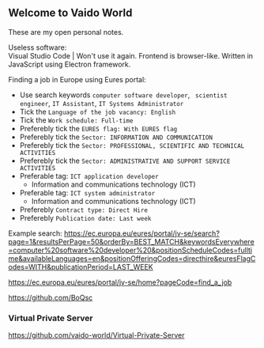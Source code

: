 ## Welcome to Vaido World

These are my open personal notes.

Useless software:  
Visual Studio Code | Won't use it again. Frontend is browser-like. Written in JavaScript using Electron framework.
  
Finding a job in Europe using Eures portal:  
* Use search keywords `computer software developer`, ` scientist engineer`,  `IT Assistant`, `IT Systems Administrator`  
* Tick the `Language of the job vacancy: English`  
* Tick the `Work schedule: Full-time`  
* Preferebly tick the `EURES flag: With EURES flag`  
* Preferebly tick the `Sector: INFORMATION AND COMMUNICATION`  
* Preferebly tick the `Sector: PROFESSIONAL, SCIENTIFIC AND TECHNICAL ACTIVITIES`  
* Preferebly tick the `Sector: ADMINISTRATIVE AND SUPPORT SERVICE ACTIVITIES`  
* Preferable tag: `ICT application developer`
  * Information and communications technology (ICT)
* Preferable tag: `ICT system administrator`
  * Information and communications technology (ICT)
* Preferebly `Contract type: Direct Hire`
* Preferebly `Publication date: Last week`

Example search:
https://ec.europa.eu/eures/portal/jv-se/search?page=1&resultsPerPage=50&orderBy=BEST_MATCH&keywordsEverywhere=computer%20software%20developer%20&positionScheduleCodes=fulltime&availableLanguages=en&positionOfferingCodes=directhire&euresFlagCodes=WITH&publicationPeriod=LAST_WEEK

https://ec.europa.eu/eures/portal/jv-se/home?pageCode=find_a_job


https://github.com/BoQsc

### Virtual Private Server  
https://github.com/vaido-world/Virtual-Private-Server
